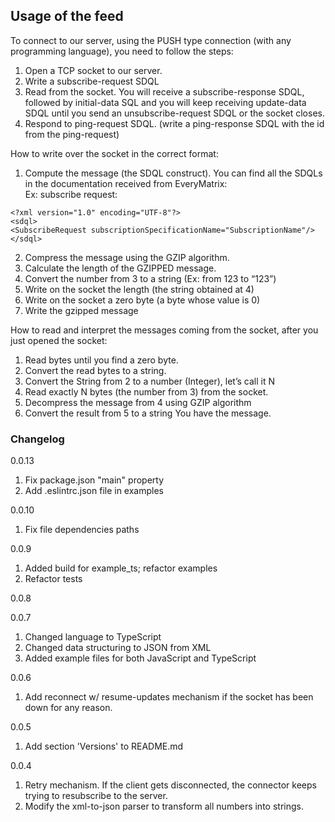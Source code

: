 
## Usage of the feed

To connect to our server, using the PUSH type connection (with any programming language), you need to follow the steps:
1. Open a TCP socket to our server.
2. Write a subscribe-request SDQL
3. Read from the socket. You will receive a subscribe-response SDQL, followed by initial-data SQL and you will keep receiving update-data SDQL until you send an unsubscribe-request SDQL or the socket closes.
4. Respond to ping-request SDQL. (write a ping-response SDQL with the id from the ping-request)

How to write over the socket in the correct format:
1. Compute the message (the SDQL construct). You can find all the SDQLs in the documentation received from EveryMatrix:  
Ex: subscribe request:
```
<?xml version="1.0" encoding="UTF-8"?>
<sdql>
<SubscribeRequest subscriptionSpecificationName="SubscriptionName"/>
</sdql>
```

2. Compress the message using the GZIP algorithm.
3. Calculate the length of the GZIPPED message.
4. Convert the number from 3 to a string (Ex: from 123 to “123”)
5. Write on the socket the length (the string obtained at 4)
6. Write on the socket a zero byte (a byte whose value is 0)
7. Write the gzipped message

How to read and interpret the messages coming from the socket, after you just opened the socket:
1. Read bytes until you find a zero byte.
2. Convert the read bytes to a string.
3. Convert the String from 2 to a number (Integer), let’s call it N
4. Read exactly N bytes (the number from 3) from the socket.
5. Decompress the message from 4 using GZIP algorithm 
6. Convert the result from 5 to a string
You have the message.

### Changelog
0.0.13
1. Fix package.json "main" property
2. Add .eslintrc.json file in examples

0.0.10
1. Fix file dependencies paths

0.0.9
1. Added build for example_ts; refactor examples
2. Refactor tests

0.0.8

0.0.7
1. Changed language to TypeScript
2. Changed data structuring to JSON from XML
3. Added example files for both JavaScript and TypeScript

0.0.6
1. Add reconnect w/ resume-updates mechanism if the socket has been down for any reason.

0.0.5
1. Add section 'Versions' to README.md

0.0.4
1. Retry mechanism. If the client gets disconnected, the connector keeps trying to resubscribe to the server.
2. Modify the xml-to-json parser to transform all numbers into strings.
